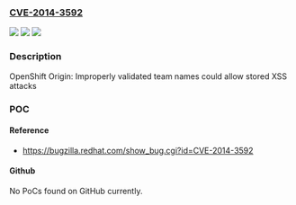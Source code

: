 ### [CVE-2014-3592](https://cve.mitre.org/cgi-bin/cvename.cgi?name=CVE-2014-3592)
![](https://img.shields.io/static/v1?label=Product&message=OpenShift%20Origin&color=blue)
![](https://img.shields.io/static/v1?label=Version&message=through%202014-08-13%20&color=brightgreen)
![](https://img.shields.io/static/v1?label=Vulnerability&message=XSS%20in%20team%20name&color=brightgreen)

### Description

OpenShift Origin: Improperly validated team names could allow stored XSS attacks

### POC

#### Reference
- https://bugzilla.redhat.com/show_bug.cgi?id=CVE-2014-3592

#### Github
No PoCs found on GitHub currently.

